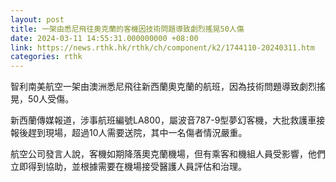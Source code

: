 ```yaml
---
layout: post
title: 一架由悉尼飛往奧克蘭的客機因技術問題導致劇烈搖晃50人傷
date: 2024-03-11 14:55:31.000000000 +08:00
link: https://news.rthk.hk/rthk/ch/component/k2/1744110-20240311.htm
categories: rthk
---
```


智利南美航空一架由澳洲悉尼飛往新西蘭奧克蘭的航班，因為技術問題導致劇烈搖晃，50人受傷。

新西蘭傳媒報道，涉事航班編號LA800，屬波音787-9型夢幻客機，大批救護車接報後趕到現場，超過10人需要送院，其中一名傷者情況嚴重。

航空公司發言人說，客機如期降落奧克蘭機場，但有乘客和機組人員受影響，他們立即得到協助，並根據需要在機場接受醫護人員評估和治理。
